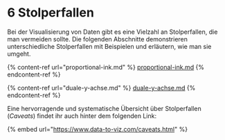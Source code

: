 # 6 Stolperfallen

Bei der Visualisierung von Daten gibt es eine Vielzahl an Stolperfallen, die man vermeiden sollte. Die folgenden Abschnitte demonstrieren unterschiedliche Stolperfallen mit Beispielen und erläutern, wie man sie umgeht.

{% content-ref url="proportional-ink.md" %}
[proportional-ink.md](proportional-ink.md)
{% endcontent-ref %}

{% content-ref url="duale-y-achse.md" %}
[duale-y-achse.md](duale-y-achse.md)
{% endcontent-ref %}

Eine hervorragende und systematische Übersicht über Stolperfallen (_Caveats_) findet ihr auch hinter dem folgenden Link:

{% embed url="https://www.data-to-viz.com/caveats.html" %}
